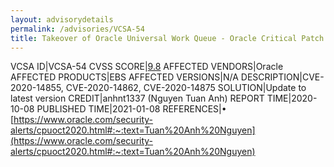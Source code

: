 ```yaml
---
layout: advisorydetails
permalink: /advisories/VCSA-54
title: Takeover of Oracle Universal Work Queue - Oracle Critical Patch Update Advisory - October 2020
---
```

VCSA ID|VCSA-54
CVSS SCORE|[9.8](https://nvd.nist.gov/vuln-metrics/cvss/v3-calculator?calculator&version=3.0&vector=(CVSS:3.1/AV:N/AC:L/PR:N/UI:N/S:U/C:H/I:H/A:H))
AFFECTED VENDORS|Oracle
AFFECTED PRODUCTS|EBS
AFFECTED VERSIONS|N/A
DESCRIPTION|CVE-2020-14855, CVE-2020-14862, CVE-2020-14875
SOLUTION|Update to latest version
CREDIT|anhnt1337 (Nguyen Tuan Anh)
REPORT TIME|2020-10-08
PUBLISHED TIME|2021-01-08
REFERENCES|&#8226; [https://www.oracle.com/security-alerts/cpuoct2020.html#:~:text=Tuan%20Anh%20Nguyen](https://www.oracle.com/security-alerts/cpuoct2020.html#:~:text=Tuan%20Anh%20Nguyen)
